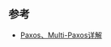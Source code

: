 


## 参考

- [Paxos、Multi-Paxos详解](https://liu-jianhao.github.io/2019/05/paxosmulti-paxos%E8%AF%A6%E8%A7%A3/)